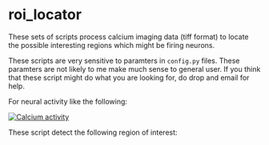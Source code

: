 # roi_locator

These sets of scripts process calcium imaging data (tiff format) to locate the
possible interesting regions which might be firing neurons. 

These scripts are very sensitive to paramters in `config.py` files. These paramters are not likely to me make much sense to general user. If you think that these script might do what you are looking for, do drop and email for help. 

For neural activity like the following:

[![Calcium activity](http://img.youtube.com/vi/04Mr-_LCVg0/0.jpg)](http://www.youtube.com/watch?v=04Mr-_LCVg0)

These script detect the following region of interest:

